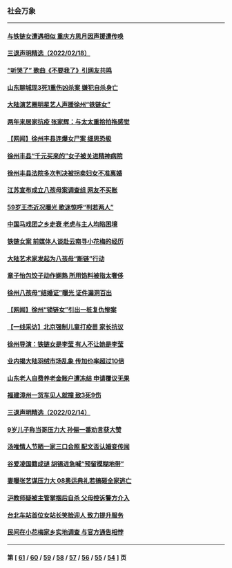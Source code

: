 ### 社会万象
---
#### [与铁链女遭遇相似 重庆方思月因声援遭传唤](../../pages/ncid282/n13587346.md) 
#### [三退声明精选（2022/02/18）](../../pages/ncid282/n13587738.md) 
#### [“听哭了” 歌曲《不要我了》引网友共鸣](../../pages/ncid282/n13587047.md) 
#### [山东聊城现3死1重伤凶杀案 嫌犯自杀身亡](../../pages/ncid282/n13586693.md) 
#### [大陆演艺圈明星艺人声援徐州“铁链女”](../../pages/ncid282/n13585319.md) 
#### [两年来居家抗疫 张家辉：与太太重拾拍拖感觉](../../pages/ncid282/n13585220.md) 
#### [【网闻】徐州丰县连爆女尸案 细思恐极](../../pages/ncid282/n13585166.md) 
#### [徐州丰县“千元买来的”女子被关进精神病院](../../pages/ncid282/n13584534.md) 
#### [徐州丰县法院多次判决被拐卖妇女不准离婚](../../pages/ncid282/n13581848.md) 
#### [江苏宣布成立八孩母案调查组 网友不买账](../../pages/ncid282/n13583452.md) 
#### [59岁王杰近况曝光 歌迷惊呼“判若两人”](../../pages/ncid282/n13582307.md) 
#### [中国马戏团之乡走衰 老虎与主人均陷困境](../../pages/ncid282/n13578997.md) 
#### [铁链女案 前媒体人谈赴云南寻小花梅的经历](../../pages/ncid282/n13581650.md) 
#### [大陆艺术家发起为八孩母“断链”行动](../../pages/ncid282/n13580135.md) 
#### [章子怡包饺子动作娴熟 所用馅料被指太奢侈](../../pages/ncid282/n13579321.md) 
#### [徐州八孩母“结婚证”曝光 证件漏洞百出](../../pages/ncid282/n13579361.md) 
#### [【网闻】徐州“锁链女”引出一桩复仇惨案](../../pages/ncid282/n13578991.md) 
#### [【一线采访】北京强制儿童打疫苗 家长抗议](../../pages/ncid282/n13577971.md) 
#### [徐州导演：铁链女是李莹 有人不让她是李莹](../../pages/ncid282/n13578219.md) 
#### [业内揭大陆羽绒市场乱象 传加价率超过10倍](../../pages/ncid282/n13578014.md) 
#### [山东老人自费养老金账户遭冻结 申请覆议无果](../../pages/ncid282/n13577386.md) 
#### [福建漳州一货车见人就撞 致3死9伤](../../pages/ncid282/n13577268.md) 
#### [三退声明精选（2022/02/14）](../../pages/ncid282/n13577282.md) 
#### [9岁儿子称当哥压力大 孙俪一番劝言获大赞](../../pages/ncid282/n13576734.md) 
#### [汤唯情人节晒一家三口合照 配文否认婚变传闻](../../pages/ncid282/n13576524.md) 
#### [谷爱凌国籍成谜 胡锡进急喊“预留模糊地带”](../../pages/ncid282/n13576541.md) 
#### [妻曝张艺谋压力大 08奥运典礼若搞砸全家逃亡](../../pages/ncid282/n13576212.md) 
#### [沪教师疑被主管掌掴后自杀 父母控诉警方介入](../../pages/ncid282/n13575804.md) 
#### [台北车站首位女站长笑脸迎人 致力提升服务](../../pages/ncid282/n13575274.md) 
#### [民间在小花梅家乡实地调查 与官方通告相悖](../../pages/ncid282/n13575184.md) 

---
#### 第 [ [61](./61.md) / [60](./60.md) / [59](./59.md) / [58](./58.md) / [57](./57.md) / [56](./56.md) / [55](./55.md) / [54](./54.md) ] 页
